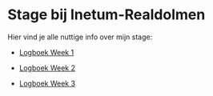 # Stage bij Inetum-Realdolmen
Hier vind je alle nuttige info over mijn stage:

* [Logboek Week 1](logboeken/log-week-1.md)
* [Logboek Week 2](logboeken/log-week-2.md)

* [Logboek Week 3](logboeken/log-week-3.md)

